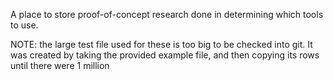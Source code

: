 A place to store proof-of-concept research done in determining which tools to use.

NOTE: the large test file used for these is too big to be checked into git. It was created by taking the provided example file, and then copying its rows until there were 1 million